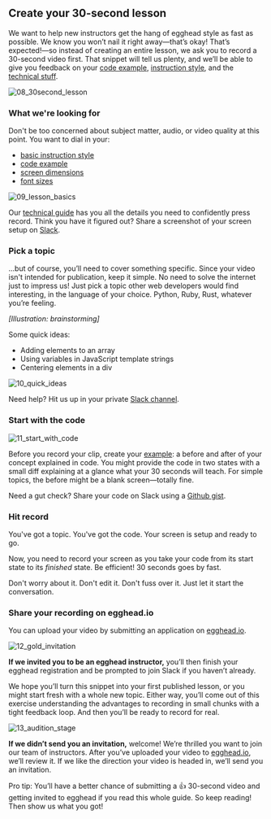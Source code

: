 ## Create your 30-second lesson

We want to help new instructors get the hang of egghead style as fast as possible. We know you won’t nail it right away—that’s okay! That’s expected!—so instead of creating an entire lesson, we ask you to record a 30-second video first. That snippet will tell us plenty, and we’ll be able to give you feedback on your [code example](https://paper.dropbox.com/doc/05-Create-your-code-example-cDZZONYRKCLyHsIKaIuSY), [instruction style](https://paper.dropbox.com/doc/06-How-to-instruct-z72d73FEvscPjJwwGDLIS), and the [technical stuff](https://paper.dropbox.com/folder/show/04-Screencasting-tips-e.1gg8YzoPEhbTkrhvQwJ2zz3VfffmW8lGwgJoc5jCIvamKrIozeHB).

![08_30second_lesson](https://d2mxuefqeaa7sj.cloudfront.net/s_9838C555F24EB65660F8595157C5BEE00A2628AF3D89A31309BA4CB5DEE58428_1530530122820_file.png)

### What we're looking for

Don't be too concerned about subject matter, audio, or video quality at this point. You want to dial in your:

- [basic instruction style](https://paper.dropbox.com/doc/06-How-to-instruct-z72d73FEvscPjJwwGDLIS)
- [code example](https://paper.dropbox.com/doc/05-Create-your-code-example-cDZZONYRKCLyHsIKaIuSY)
- [screen dimensions](https://paper.dropbox.com/doc/01-Prepare-your-screen-for-recording-ead8DoI0Psy8Oz0wYQGlG)
- [font sizes](https://paper.dropbox.com/doc/01-Prepare-your-screen-for-recording-ead8DoI0Psy8Oz0wYQGlG)

![09_lesson_basics](https://d2mxuefqeaa7sj.cloudfront.net/s_9838C555F24EB65660F8595157C5BEE00A2628AF3D89A31309BA4CB5DEE58428_1530530162355_file.png)

Our [technical guide](https://paper.dropbox.com/folder/show/04-Screencasting-tips-e.1gg8YzoPEhbTkrhvQwJ2zz3VfffmW8lGwgJoc5jCIvamKrIozeHB) has you all the details you need to confidently press record. Think you have it figured out? Share a screenshot of your screen setup on [Slack](https://paper.dropbox.com/doc/01-egghead-on-Slack-VSi6vqVpXCmyahsf660Y2).

### Pick a topic

...but of course, you’ll need to cover something specific. Since your video isn't intended for publication, keep it simple. No need to solve the internet just to impress us! Just pick a topic other web developers would find interesting, in the language of your choice. Python, Ruby, Rust, whatever you’re feeling.

_[Illustration: brainstorming]_

Some quick ideas:

- Adding elements to an array
- Using variables in JavaScript template strings
- Centering elements in a div

![10_quick_ideas](https://d2mxuefqeaa7sj.cloudfront.net/s_9838C555F24EB65660F8595157C5BEE00A2628AF3D89A31309BA4CB5DEE58428_1530530247464_file.png)

Need help? Hit us up in your private [Slack channel](https://paper.dropbox.com/doc/01-egghead-on-Slack-VSi6vqVpXCmyahsf660Y2).

### Start with the code

![11_start_with_code](https://d2mxuefqeaa7sj.cloudfront.net/s_9838C555F24EB65660F8595157C5BEE00A2628AF3D89A31309BA4CB5DEE58428_1530530275859_file.png)

Before you record your clip, create your [example](https://paper.dropbox.com/doc/05-Create-your-code-example-cDZZONYRKCLyHsIKaIuSY): a before and after of your concept explained in code. You might provide the code in two states with a small diff explaining at a glance what your 30 seconds will teach. For simple topics, the before might be a blank screen—totally fine.

Need a gut check? Share your code on Slack using a [Github gist](https://paper.dropbox.com/doc/05-Sharing-your-code-XPt8sCs1hyoeAEuyK8aQr).

### Hit record

You've got a topic. You've got the code. Your screen is setup and ready to go.

Now, you need to record your screen as you take your code from its start state to its _finished_ state. Be efficient! 30 seconds goes by fast.

Don't worry about it. Don't edit it. Don't fuss over it. Just let it start the conversation.

### Share your recording on egghead.io

You can upload your video by submitting an application on [egghead.io](http://egghead.io).

![12_gold_invitation](https://d2mxuefqeaa7sj.cloudfront.net/s_9838C555F24EB65660F8595157C5BEE00A2628AF3D89A31309BA4CB5DEE58428_1530530359256_file.png)

**If we invited you to be an egghead instructor,** you’ll then finish your egghead registration and be prompted to join Slack if you haven’t already.

We hope you’ll turn this snippet into your first published lesson, or you might start fresh with a whole new topic. Either way, you’ll come out of this exercise understanding the advantages to recording in small chunks with a tight feedback loop. And then you’ll be ready to record for real.

![13_audition_stage](https://d2mxuefqeaa7sj.cloudfront.net/s_9838C555F24EB65660F8595157C5BEE00A2628AF3D89A31309BA4CB5DEE58428_1530530391607_file.png)

**If we didn’t send you an invitation,** welcome! We’re thrilled you want to join our team of instructors. After you’ve uploaded your video to [egghead.io](http://egghead.io/), we’ll review it. If we like the direction your video is headed in, we’ll send you an invitation.

Pro tip: You’ll have a better chance of submitting a 👍 30-second video and getting invited to egghead if you read this whole guide. So keep reading! Then show us what you got!

